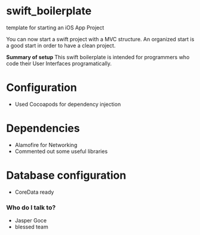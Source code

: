 # swift_boilerplate
template for starting an iOS App Project

You can now start a swift project with a MVC structure. An organized start is a good start in order to have a clean project.

**Summary of setup**
This swift boilerplate is intended for programmers who code their User Interfaces programatically.

# **Configuration** 
  * Used Cocoapods for dependency injection
# **Dependencies** 
  * Alamofire for Networking
  * Commented out some useful libraries
# **Database configuration** 
  * CoreData ready

### Who do I talk to? ###

* Jasper Goce
* blessed team
